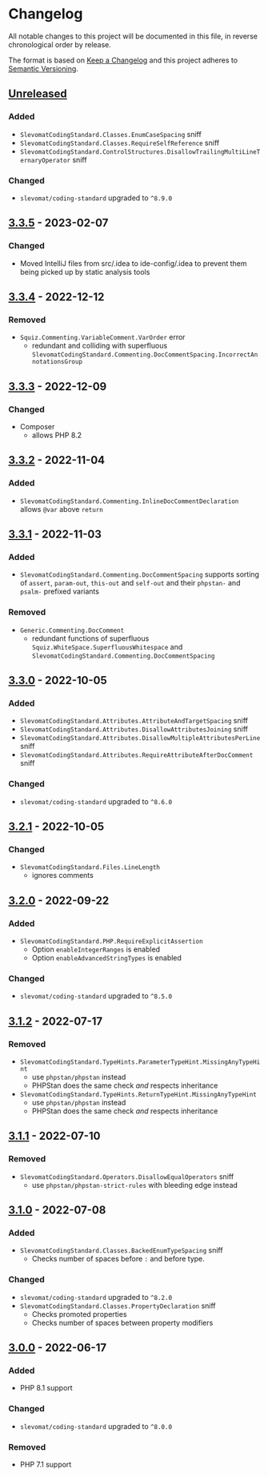 # Changelog

All notable changes to this project will be documented in this file, in reverse chronological order by release.

The format is based on [Keep a Changelog](http://keepachangelog.com/en/1.0.0/)
and this project adheres to [Semantic Versioning](http://semver.org/spec/v2.0.0.html).

## [Unreleased](https://github.com/orisai/coding-standard-php/compare/3.3.5...HEAD)

### Added

- `SlevomatCodingStandard.Classes.EnumCaseSpacing` sniff
- `SlevomatCodingStandard.Classes.RequireSelfReference` sniff
- `SlevomatCodingStandard.ControlStructures.DisallowTrailingMultiLineTernaryOperator` sniff

### Changed

- `slevomat/coding-standard` upgraded to `^8.9.0`

## [3.3.5](https://github.com/orisai/coding-standard-php/compare/3.3.4...3.3.5) - 2023-02-07

### Changed

- Moved IntelliJ files from src/.idea to ide-config/.idea to prevent them being picked up by static analysis tools

## [3.3.4](https://github.com/orisai/coding-standard-php/compare/3.3.3...3.3.4) - 2022-12-12

### Removed

- `Squiz.Commenting.VariableComment.VarOrder` error
	- redundant and colliding with
	  superfluous `SlevomatCodingStandard.Commenting.DocCommentSpacing.IncorrectAnnotationsGroup`

## [3.3.3](https://github.com/orisai/coding-standard-php/compare/3.3.2...3.3.3) - 2022-12-09

### Changed

- Composer
	- allows PHP 8.2

## [3.3.2](https://github.com/orisai/coding-standard-php/compare/3.3.1...3.3.2) - 2022-11-04

### Added

- `SlevomatCodingStandard.Commenting.InlineDocCommentDeclaration` allows `@var` above `return`

## [3.3.1](https://github.com/orisai/coding-standard-php/compare/3.3.0...3.3.1) - 2022-11-03

### Added

- `SlevomatCodingStandard.Commenting.DocCommentSpacing` supports sorting of `assert`, `param-out`, `this-out`
  and `self-out` and their `phpstan-` and `psalm-` prefixed variants

### Removed
- `Generic.Commenting.DocComment`
  - redundant functions of superfluous `Squiz.WhiteSpace.SuperfluousWhitespace` and `SlevomatCodingStandard.Commenting.DocCommentSpacing`

## [3.3.0](https://github.com/orisai/coding-standard-php/compare/3.2.1...3.3.0) - 2022-10-05

### Added

- `SlevomatCodingStandard.Attributes.AttributeAndTargetSpacing` sniff
- `SlevomatCodingStandard.Attributes.DisallowAttributesJoining` sniff
- `SlevomatCodingStandard.Attributes.DisallowMultipleAttributesPerLine` sniff
- `SlevomatCodingStandard.Attributes.RequireAttributeAfterDocComment` sniff

### Changed

- `slevomat/coding-standard` upgraded to `^8.6.0`

## [3.2.1](https://github.com/orisai/coding-standard-php/compare/3.2.0...3.2.1) - 2022-10-05

### Changed

- `SlevomatCodingStandard.Files.LineLength`
  - ignores comments

## [3.2.0](https://github.com/orisai/coding-standard-php/compare/3.1.2...3.2.0) - 2022-09-22

### Added

- `SlevomatCodingStandard.PHP.RequireExplicitAssertion`
  - Option `enableIntegerRanges` is enabled
  - Option `enableAdvancedStringTypes` is enabled

### Changed

- `slevomat/coding-standard` upgraded to `^8.5.0`

## [3.1.2](https://github.com/orisai/coding-standard-php/compare/3.1.1...3.1.2) - 2022-07-17

### Removed

- `SlevomatCodingStandard.TypeHints.ParameterTypeHint.MissingAnyTypeHint`
	- use `phpstan/phpstan` instead
	- PHPStan does the same check *and* respects inheritance
- `SlevomatCodingStandard.TypeHints.ReturnTypeHint.MissingAnyTypeHint`
	- use `phpstan/phpstan` instead
	- PHPStan does the same check *and* respects inheritance

## [3.1.1](https://github.com/orisai/coding-standard-php/compare/3.1.0...3.1.1) - 2022-07-10

### Removed

- `SlevomatCodingStandard.Operators.DisallowEqualOperators` sniff
  - use `phpstan/phpstan-strict-rules` with bleeding edge instead

## [3.1.0](https://github.com/orisai/coding-standard-php/compare/3.0.0...3.1.0) - 2022-07-08

### Added

- `SlevomatCodingStandard.Classes.BackedEnumTypeSpacing` sniff
  - Checks number of spaces before `:` and before type.

### Changed

- `slevomat/coding-standard` upgraded to `^8.2.0`
- `SlevomatCodingStandard.Classes.PropertyDeclaration` sniff
  - Checks promoted properties
  - Checks number of spaces between property modifiers

## [3.0.0](https://github.com/orisai/coding-standard-php/compare/2.4.1...3.0.0) - 2022-06-17

### Added

- PHP 8.1 support

### Changed

- `slevomat/coding-standard` upgraded to `^8.0.0`

### Removed

- PHP 7.1 support
